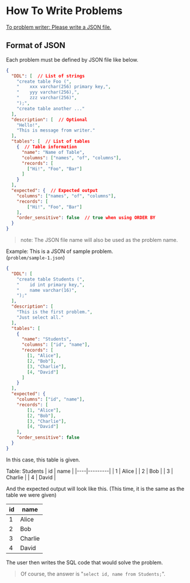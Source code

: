# How To Write Problems

<u>To problem writer: Please write a JSON file.</u>  

## Format of JSON

Each problem must be defined by JSON file like below.

```json
{
  "DDL": [  // List of strings
    "create table Foo (",
    "    xxx varchar(256) primary key,",
    "    yyy varchar(256),",
    "    zzz varchar(256)",
    ");",
    "create table another ..."
  ],
  "description": [  // Optional
    "Hello!",
    "This is message from writer."
  ],
  "tables": [  // List of tables
    {  // Table information
      "name": "Name of Table",
      "columns": ["names", "of", "columns"],
      "records": [
        ["Hi!", "Foo", "Bar"]
      ]
    }
  ],
  "expected": {  // Expected output
    "columns": ["names", "of", "columns"],
    "records": [
        ["Hi!", "Foo", "Bar"]
    ],
    "order_sensitive": false  // true when using ORDER BY
  }
}
```

> note: The JSON file name will also be used as the problem name.

Example: This is a JSON of sample problem.  
(`problem/sample-1.json`)

```json
{
  "DDL": [
    "create table Students (",
    "    id int primary key,",
    "    name varchar(16)",
    ");"
  ],
  "description": [
    "This is the first problem.",
    "Just select all."
  ],
  "tables": [
    {
      "name": "Students",
      "columns": ["id", "name"],
      "records": [
        [1, "Alice"],
        [2, "Bob"],
        [3, "Charlie"],
        [4, "David"]
      ]
    }
  ],
  "expected": {
    "columns": ["id", "name"],
    "records": [
        [1, "Alice"],
        [2, "Bob"],
        [3, "Charlie"],
        [4, "David"]
    ],
    "order_sensitive": false
  }
}
```

In this case, this table is given.

Table: Students
| id | name    |
|----|---------|
| 1  | Alice   |
| 2  | Bob     |
| 3  | Charlie |
| 4  | David   |

And the expected output will look like this. 
(This time, it is the same as the table we were given)

| id | name    |
|----|---------|
| 1  | Alice   |
| 2  | Bob     |
| 3  | Charlie |
| 4  | David   |

The user then writes the SQL code that would solve the problem.  
> Of course, the answer is  "`select id, name from Students;`".
